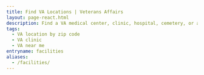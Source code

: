```yaml
---
title: Find VA Locations | Veterans Affairs
layout: page-react.html
description: Find a VA medical center, clinic, hospital, cemetery, or a VA benefits office near you. Search by city, state, ZIP code, or service. Get wait times and directions.
tags: 
  - VA location by zip code 
  - VA clinic
  - VA near me
entryname: facilities
aliases:
  - /facilities/
---
```


